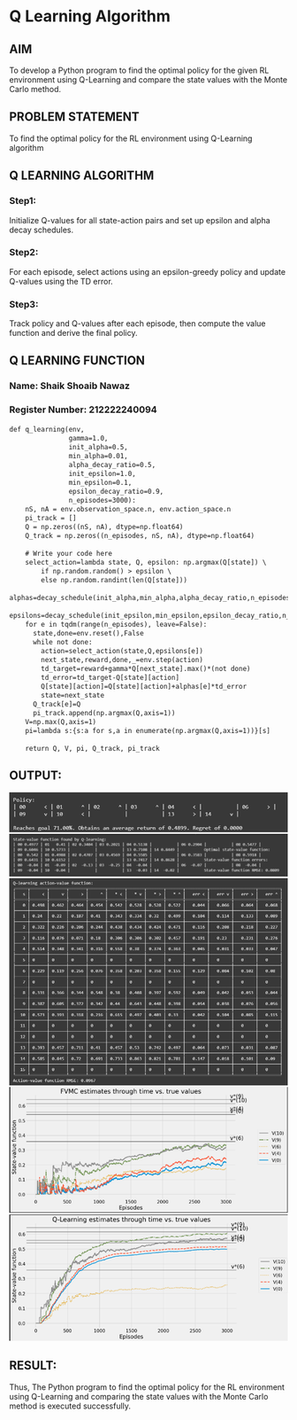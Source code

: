 # Q Learning Algorithm


## AIM
To develop a Python program to find the optimal policy for the given RL environment using Q-Learning and compare the state values with the Monte Carlo method.


## PROBLEM STATEMENT
To find the optimal policy for the RL environment using Q-Learning algorithm 

## Q LEARNING ALGORITHM
### Step1:
Initialize Q-values for all state-action pairs and set up epsilon and alpha decay schedules.

### Step2:
For each episode, select actions using an epsilon-greedy policy and update Q-values using the TD error.

### Step3:
Track policy and Q-values after each episode, then compute the value function and derive the final policy.

## Q LEARNING FUNCTION
### Name: Shaik Shoaib Nawaz
### Register Number: 212222240094
```
def q_learning(env,
               gamma=1.0,
               init_alpha=0.5,
               min_alpha=0.01,
               alpha_decay_ratio=0.5,
               init_epsilon=1.0,
               min_epsilon=0.1,
               epsilon_decay_ratio=0.9,
               n_episodes=3000):
    nS, nA = env.observation_space.n, env.action_space.n
    pi_track = []
    Q = np.zeros((nS, nA), dtype=np.float64)
    Q_track = np.zeros((n_episodes, nS, nA), dtype=np.float64)

    # Write your code here
    select_action=lambda state, Q, epsilon: np.argmax(Q[state]) \
        if np.random.random() > epsilon \
        else np.random.randint(len(Q[state]))
    alphas=decay_schedule(init_alpha,min_alpha,alpha_decay_ratio,n_episodes)
    epsilons=decay_schedule(init_epsilon,min_epsilon,epsilon_decay_ratio,n_episodes)
    for e in tqdm(range(n_episodes), leave=False):
      state,done=env.reset(),False
      while not done:
        action=select_action(state,Q,epsilons[e])
        next_state,reward,done,_=env.step(action)
        td_target=reward+gamma*Q[next_state].max()*(not done)
        td_error=td_target-Q[state][action]
        Q[state][action]=Q[state][action]+alphas[e]*td_error
        state=next_state
      Q_track[e]=Q
      pi_track.append(np.argmax(Q,axis=1))
    V=np.max(Q,axis=1)
    pi=lambda s:{s:a for s,a in enumerate(np.argmax(Q,axis=1))}[s]

    return Q, V, pi, Q_track, pi_track
```





## OUTPUT:

![alt text](image-2.png)
![alt text](image-3.png)
![alt text](image-4.png)
![alt text](image.png)
![alt text](image-1.png)
## RESULT:
Thus, The Python program to find the optimal policy for the RL environment using Q-Learning and comparing the state values with the Monte Carlo method is executed successfully.


